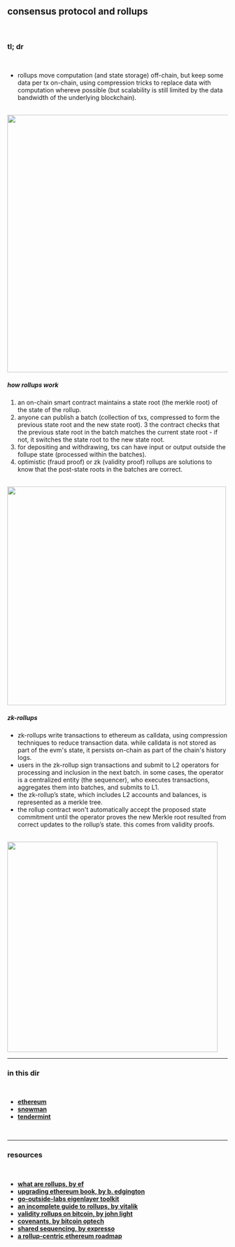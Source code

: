 ## consensus protocol and rollups

<br>

### tl; dr

<br>


* rollups move computation (and state storage) off-chain, but keep some data per tx on-chain, using compression tricks to replace data with computation whereve possible (but scalability is still limited by the data bandwidth of the underlying blockchain).

<br>

<img width="589" src="https://user-images.githubusercontent.com/1130416/234379326-901ed83c-4bc5-4c97-bad8-3b9d96dfb1b7.png">



<br>

##### how rollups work

1. an on-chain smart contract maintains a state root (the merkle root) of the state of the rollup.
2. anyone can publish a batch (collection of txs, compressed to form the previous state root and the new state root).
3 the contract checks that the previous state root in the batch matches the current state root - if not, it switches the state root to the new state root.
4. for depositing and withdrawing, txs can have input or output outside the follupe state (processed within the batches).
5. optimistic (fraud proof) or zk (validity proof) rollups are solutions to know that the post-state roots in the batches are correct.


<br>

<img width="500" src="https://user-images.githubusercontent.com/1130416/234379163-f55493b4-7ad5-4d0d-9021-0f722cbe34a6.png">

<br>

##### zk-rollups


* zk-rollups write transactions to ethereum as calldata, using compression techniques to reduce transaction data. while calldata is not stored as part of the evm's state, it persists on-chain as part of the chain's history logs.
* users in the zk-rollup sign transactions and submit to L2 operators for processing and inclusion in the next batch. in some cases, the operator is a centralized entity (the sequencer), who executes transactions, aggregates them into batches, and submits to L1.
* the zk-rollup’s state, which includes L2 accounts and balances, is represented as a merkle tree.
* the rollup contract won't automatically accept the proposed state commitment until the operator proves the new Merkle root resulted from correct updates to the rollup’s state. this comes from validity proofs.

<br>

<img width="481" src="https://user-images.githubusercontent.com/1130416/234935489-f65f98a0-a6ac-4b86-b40d-e4aac97733b7.png">



<br>

---

### in this dir

<br>

* **[ethereum](ethereum)**
* **[snowman](snowman)**
* **[tendermint](tendermint)**


<br>


---

### resources

<br>

* **[what are rollups, by ef](https://ethereum.org/en/developers/docs/scaling/zk-rollups/)**
* **[upgrading ethereum book, by b. edgington](https://eth2book.info/bellatrix/)**
* **[go-outside-labs eigenlayer toolkit](https://github.com/go-outside-labs/eigenlayer-toolkit)**
* **[an incomplete guide to rollups, by vitalik](https://vitalik.ca/general/2021/01/05/rollup.html)**
* **[validity rollups on bitcoin, by john light](https://bitcoinrollups.org/)**
* **[covenants, by bitcoin optech](https://bitcoinops.org/en/topics/covenants/)**
* **[shared sequencing, by expresso](https://hackmd.io/@EspressoSystems/SharedSequencing)**
* **[a rollup-centric ethereum roadmap](https://ethereum-magicians.org/t/a-rollup-centric-ethereum-roadmap/4698)**
